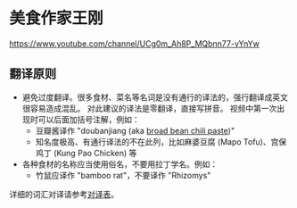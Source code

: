 # 美食作家王刚

https://www.youtube.com/channel/UCg0m_Ah8P_MQbnn77-vYnYw

## 翻译原则

- 避免过度翻译。很多食材、菜名等名词是没有通行的译法的，强行翻译成英文很容易造成混乱。
  对此建议的译法是零翻译，直接写拼音。
  视频中第一次出现时可以后面加括号注解，例如：
  - 豆瓣酱译作 "doubanjiang (aka [broad bean chili paste](https://en.wikipedia.org/wiki/Doubanjiang))"
  - 知名度极高、有通行译法的不在此列，比如麻婆豆腐 (Mapo Tofu)、宫保鸡丁 (Kung Pao Chicken) 等
- 各种食材的名称应当使用俗名，不要用拉丁学名。例如：
  - 竹鼠应译作 "bamboo rat"，不要译作 "Rhizomys"

详细的词汇对译请参考[对译表](https://immoonancient.github.io/YTSubtitles/static/translation-table.html)。
